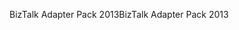 <span data-ttu-id="95f72-101">BizTalk Adapter Pack 2013</span><span class="sxs-lookup"><span data-stu-id="95f72-101">BizTalk Adapter Pack 2013</span></span>